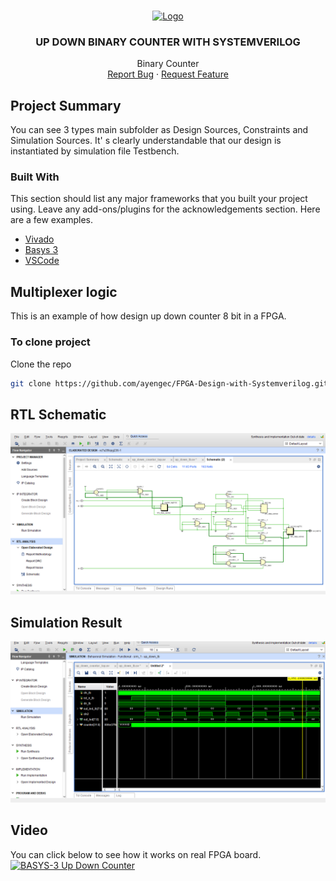 <!-- PROJECT LOGO -->
<br />
<p align="center">
  <a href="https://github.com/ayengec/FPGA-Design-with-Systemverilog">
    <img src="https://www.mathsisfun.com/numbers/images/hand-both.jpg" alt="Logo" width="165" height="90">
  </a>

  <h3 align="center">UP DOWN BINARY COUNTER WITH SYSTEMVERILOG</h3>

  <p align="center">
    Binary Counter
    <br />
    <a href="https://github.com/ayengec/FPGA-Design-with-Systemverilog/issues">Report Bug</a>
    ·
    <a href="https://github.com/ayengec/FPGA-Design-with-Systemverilog/issues">Request Feature</a>
  </p>
</p>

<!-- ABOUT THE PROJECT -->
## Project Summary

You can see 3 types main subfolder as Design Sources, Constraints and Simulation Sources. It' s clearly understandable that our design is instantiated by simulation file Testbench.

### Built With
This section should list any major frameworks that you built your project using. Leave any add-ons/plugins for the acknowledgements section. Here are a few examples.
* [Vivado](https://www.xilinx.com/products/design-tools/vivado.html)
* [Basys 3](https://store.digilentinc.com/basys-3-artix-7-fpga-beginner-board-recommended-for-introductory-users/)
* [VSCode](https://code.visualstudio.com)


<!-- GETTING STARTED -->
## Multiplexer logic
This is an example of how design up down counter 8 bit in a FPGA.

### To clone project
Clone the repo
   ```sh
   git clone https://github.com/ayengec/FPGA-Design-with-Systemverilog.git
   ```
<!-- ABOUT THE PROJECT -->
## RTL Schematic
![image](https://github.com/ayengec/FPGA-Design-with-Systemverilog/blob/main/2-up_down_counter/docs/RTL_Schematic.PNG)

## Simulation Result
![image](https://github.com/ayengec/FPGA-Design-with-Systemverilog/blob/main/2-up_down_counter/docs/sim_graph.PNG)

<!-- USAGE EXAMPLES -->
## Video
You can click below to see how it works on real FPGA board.
<br />
[![BASYS-3 Up Down Counter](https://img.youtube.com/vi/qSnDhWzS_68/0.jpg)](https://www.youtube.com/watch?v=qSnDhWzS_68 "BASYS-3 Up Down Counter")

